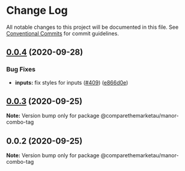 # Change Log

All notable changes to this project will be documented in this file.
See [Conventional Commits](https://conventionalcommits.org) for commit guidelines.

## [0.0.4](https://github.com/comparethemarketau/manor-react/compare/@comparethemarketau/manor-combo-tag@0.0.3...@comparethemarketau/manor-combo-tag@0.0.4) (2020-09-28)


### Bug Fixes

* **inputs:** fix styles for inputs ([#409](https://github.com/comparethemarketau/manor-react/issues/409)) ([e866d0e](https://github.com/comparethemarketau/manor-react/commit/e866d0e655d029f6e278183a1e13ea2858ea5070))





## [0.0.3](https://github.com/comparethemarketau/manor-react/compare/@comparethemarketau/manor-combo-tag@0.0.2...@comparethemarketau/manor-combo-tag@0.0.3) (2020-09-25)

**Note:** Version bump only for package @comparethemarketau/manor-combo-tag





## 0.0.2 (2020-09-25)

**Note:** Version bump only for package @comparethemarketau/manor-combo-tag
